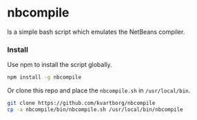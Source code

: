 # nbcompile

Is a simple bash script which emulates the NetBeans compiler.

### Install
Use npm to install the script globally.
```sh
npm install -g nbcompile
```
Or clone this repo and place the `nbcompile.sh` in `/usr/local/bin`.
```sh
git clone https://github.com/kvartborg/nbcompile
cp -a nbcompile/bin/nbcompile.sh /usr/local/bin/nbcompile
```
